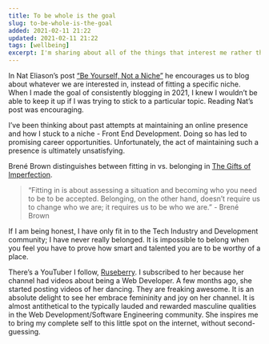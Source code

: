 ```yaml
---
title: To be whole is the goal
slug: to-be-whole-is-the-goal
added: 2021-02-11 21:22
updated: 2021-02-11 21:22
tags: [wellbeing]
excerpt: I'm sharing about all of the things that interest me rather than trying to fit one niche.
---
```


In Nat Eliason’s post [“Be Yourself, Not a Niche”](https://www.nateliason.com/blog/be-yourself) he encourages us to blog about whatever we are interested in, instead of fitting a specific niche. When I made the goal of consistently blogging in 2021, I knew I wouldn’t be able to keep it up if I was trying to stick to a particular topic. Reading Nat’s post was encouraging.

I’ve been thinking about past attempts at maintaining an online presence and how I stuck to a niche - Front End Development. Doing so has led to promising career opportunities. Unfortunately, the act of maintaining such a presence is ultimately unsatisfying. 

Brené Brown distinguishes between fitting in vs. belonging in [The Gifts of Imperfection](https://brenebrown.com/thegifts-hub/).

> “Fitting in is about assessing a situation and becoming who you need to be to be accepted. Belonging, on the other hand, doesn’t require us to change who we are; it requires us to be who we are.” - Brené Brown

If I am being honest, I have only fit in to the Tech Industry and Development community; I have never really belonged. It is impossible to belong when you feel you have to prove how smart and talented you are to be worthy of a place. 

There’s a YouTuber I follow, [Ruseberry](https://www.youtube.com/channel/UCtnlBCZa6lpWMRdIhXAyVeQ). I subscribed to her because her channel had videos about being a Web Developer. A few months ago, she started posting videos of her dancing. They are freaking awesome. It is an absolute delight to see her embrace femininity and joy on her channel. It is almost antithetical to the typically lauded and rewarded masculine qualities in the Web Development/Software Engineering community. She inspires me to bring my complete self to this little spot on the internet, without second-guessing.